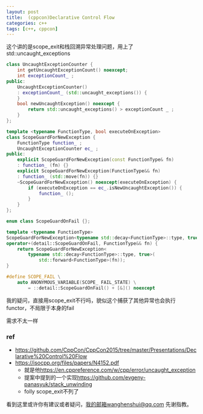 ```yaml
---
layout: post
title:  (cppcon)Declarative Control Flow
categories: c++
tags: [c++, cppcon]
---
```

  

这个讲的是scope_exit和栈回溯异常处理问题，用上了std::uncaught_exceptions

```c++
class UncaughtExceptionCounter {
	int getUncaughtExceptionCount() noexcept;
	int exceptionCount_ ;
public:
	UncaughtExceptionCounter()
	: exceptionCount_ (std::uncaught_exceptions()) {
	}
	bool newUncaughtException() noexcept {
		return std::uncaught_exceptions() > exceptionCount _ ;
	}
};

template <typename FunctionType, bool executeOnException>
class ScopeGuardForNewException {
	FunctionType function_ ;
	UncaughtExceptionCounter ec_ ;
public:
	explicit ScopeGuardForNewException(const FunctionType& fn)
	: function_ (fn) {}
	explicit ScopeGuardForNewException(FunctionType&& fn)
	: function_ (std::move(fn)) {}
	~ScopeGuardForNewException() noexcept(executeOnException) {
		if (executeOnException == ec_.isNewUncaughtException()) {
			function_ ();
		}
	}
};

enum class ScopeGuardOnFail {};

template <typename FunctionType>
ScopeGuardForNewException<typename std::decay<FunctionType>::type, true>
operator+(detail::ScopeGuardOnFail, FunctionType&& fn) {
	return ScopeGuardForNewException<
		typename std::decay<FunctionType>::type, true>(
			std::forward<FunctionType>(fn));
}

#define SCOPE_FAIL \
	auto ANONYMOUS_VARIABLE(SCOPE_ FAIL_STATE) \
		= ::detail::ScopeGuardOnFail() + [&]() noexcept
```



我的疑问，直接用scope_exit不行吗，貌似这个捕获了其他异常也会执行functor，不局限于本身的fail

需求不太一样



### ref

- https://github.com/CppCon/CppCon2015/tree/master/Presentations/Declarative%20Control%20Flow
- <https://isocpp.org/files/papers/N4152.pdf> 
  - 就是他<https://en.cppreference.com/w/cpp/error/uncaught_exception>
  - 提案中提到的一个实现<https://github.com/evgeny-panasyuk/stack_unwinding>
  - folly scope_exit不列了

看到这里或许你有建议或者疑问，我的邮箱wanghenshui@qq.com 先谢指教。
